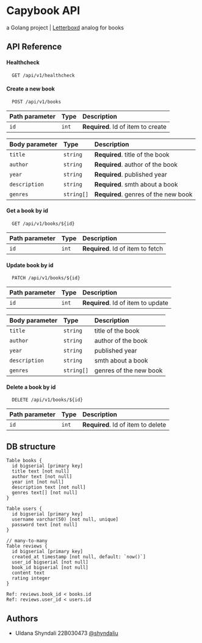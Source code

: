 
# Capybook API
a Golang project | [Letterboxd](https://letterboxd.com/) analog for books
 



## API Reference

#### Healthcheck

```http
  GET /api/v1/healthcheck
```
#### Create a new book

```http
  POST /api/v1/books
```

| Path parameter | Type     | Description                       |
| :-------- | :------- | :-------------------------------- |
| `id`      | `int` | **Required**. Id of item to create |


| Body parameter | Type     | Description                       |
| :-------- | :------- | :-------------------------------- |
| `title`      | `string` | **Required**. title of the book |
| `author`      | `string` | **Required**. author of the book |
| `year`      | `string` | **Required**. published year |
| `description`      | `string` | **Required**. smth about a book |
| `genres`      | `string[]` | **Required**. genres of the new book |


#### Get a book by id

```http
  GET /api/v1/books/${id}
```

| Path parameter | Type     | Description                       |
| :-------- | :------- | :-------------------------------- |
| `id`      | `int` | **Required**. Id of item to fetch |


#### Update book by id

```http
  PATCH /api/v1/books/${id}
```

| Path parameter | Type     | Description                       |
| :-------- | :------- | :-------------------------------- |
| `id`      | `int` | **Required**. Id of item to update |


| Body parameter | Type     | Description                       |
| :-------- | :------- | :-------------------------------- |
| `title`      | `string` | title of the book |
| `author`      | `string` | author of the book |
| `year`      | `string` |  published year |
| `description`      | `string` |  smth about a book |
| `genres`      | `string[]` | genres of the new book |

#### Delete a book by id

```http
  DELETE /api/v1/books/${id}
```

| Path parameter | Type     | Description                       |
| :-------- | :------- | :-------------------------------- |
| `id`      | `int` | **Required**. Id of item to delete |

## DB structure

```dbml
Table books {
  id bigserial [primary key]
  title text [not null]
  author text [not null]
  year int [not null]
  description text [not null]
  genres text[] [not null]
}

Table users {
  id bigserial [primary key]
  username varchar(50) [not null, unique]
  password text [not null]
}

// many-to-many
Table reviews {
  id bigserial [primary key]
  created_at timestamp [not null, default: `now()`]
  user_id bigserial [not null]
  book_id bigserial [not null]
  content text
  rating integer
}

Ref: reviews.book_id < books.id
Ref: reviews.user_id < users.id
```


## Authors

- Uldana Shyndali 22B030473 [@shyndaliu](https://www.github.com/shyndaliu)

